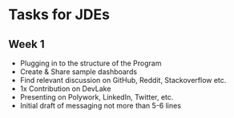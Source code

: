 # Tasks for JDEs 

## Week 1
* Plugging in to the structure of the Program
* Create & Share sample dashboards
* Find relevant discussion on GitHub, Reddit, Stackoverflow etc.
* 1x Contribution on DevLake
* Presenting on Polywork, LinkedIn, Twitter, etc.
* Initial draft of messaging not more than 5-6 lines